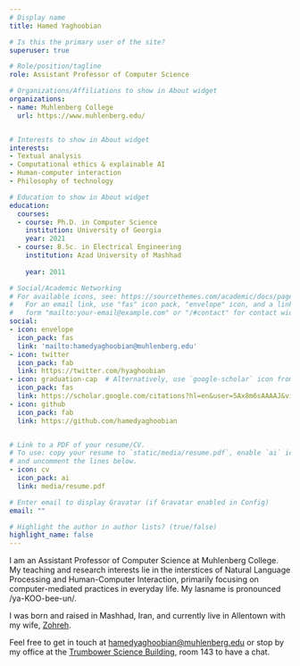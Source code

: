 ```yaml
---
# Display name
title: Hamed Yaghoobian

# Is this the primary user of the site?
superuser: true

# Role/position/tagline
role: Assistant Professor of Computer Science

# Organizations/Affiliations to show in About widget
organizations:
- name: Muhlenberg College
  url: https://www.muhlenberg.edu/


# Interests to show in About widget
interests:
- Textual analysis
- Computational ethics & explainable AI
- Human-computer interaction
- Philosophy of technology 

# Education to show in About widget
education:
  courses:
  - course: Ph.D. in Computer Science
    institution: University of Georgia
    year: 2021
  - course: B.Sc. in Electrical Engineering
    institution: Azad University of Mashhad
    
    year: 2011

# Social/Academic Networking
# For available icons, see: https://sourcethemes.com/academic/docs/page-builder/#icons
#   For an email link, use "fas" icon pack, "envelope" icon, and a link in the
#   form "mailto:your-email@example.com" or "/#contact" for contact widget.
social:
- icon: envelope
  icon_pack: fas
  link: 'mailto:hamedyaghoobian@muhlenberg.edu'
- icon: twitter
  icon_pack: fab
  link: https://twitter.com/hyaghoobian
- icon: graduation-cap  # Alternatively, use `google-scholar` icon from `ai` icon pack
  icon_pack: fas
  link: https://scholar.google.com/citations?hl=en&user=5Ax8m6sAAAAJ&view_op=list_works&sortby=pubdate
- icon: github
  icon_pack: fab
  link: https://github.com/hamedyaghoobian


# Link to a PDF of your resume/CV.
# To use: copy your resume to `static/media/resume.pdf`, enable `ai` icons in `params.toml`, 
# and uncomment the lines below.
- icon: cv
  icon_pack: ai
  link: media/resume.pdf

# Enter email to display Gravatar (if Gravatar enabled in Config)
email: ""

# Highlight the author in author lists? (true/false)
highlight_name: false
---
```

I am an Assistant Professor of Computer Science at Muhlenberg College. My teaching and research interests lie in the interstices of Natural Language Processing and Human-Computer Interaction, primarily focusing on computer-mediated practices in everyday life. My lasname is pronounced /ya-KOO-bee-un/. 

I was born and raised in Mashhad, Iran, and currently live in Allentown with my wife, [Zohreh](https://www.zohrehgaldizadeh.net/). 

Feel free to get in touch at [hamedyaghoobian@muhlenberg.edu](mailto:hamedyaghoobian@muhlenberg.edu) or stop by my office at the [Trumbower Science Building](https://pathways.trexlerworks.muhlenberg.edu/items/show/15), room 143 to have a chat. 


